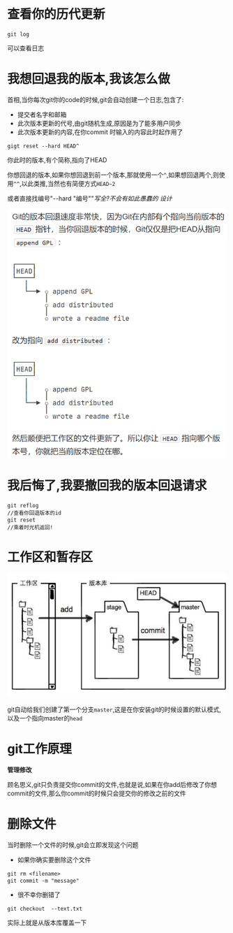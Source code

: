 # 查看你的历代更新

```git
git log
```

可以查看日志



# 我想回退我的版本,我该怎么做

首相,当你每次git你的code的时候,git会自动创建一个日志,包含了:

* 提交者名字和邮箱
* 此次版本更新的代号,由git随机生成,原因是为了能多用户同步
* 此次版本更新的内容,在你commit 时输入的内容此时起作用了



```git
gigt reset --hard HEAD^
```

你此时的版本,有个简称,指向了HEAD

你想回退的版本,如果你想回退到前一个版本,那就使用一个`^`,如果想回退两个,则使用`^^`,以此类推,当然也有简便方式`HEAD~2`

或者直接找编号"--hard "编号""*写全?不会有如此愚蠢的 设计*

![image-20231010091941871](./img/image-20231010091941871.png)

# 我后悔了,我要撤回我的版本回退请求

```git
git reflog
//查看你回退版本的id
git reset
//乘着时光机返回!
```



# 工作区和暂存区

![image-20231010092856987](./img/image-20231010092856987.png)

git自动给我们创建了第一个分支`master`,这是在你安装git的时候设置的默认模式,以及一个指向master的`head`



# git工作原理

**管理修改**

顾名思义,git只负责提交你commit的文件,也就是说,如果在你add后修改了你想commit的文件,那么你commit的时候只会提交你的修改之前的文件



# 删除文件

当时删除一个文件的时候,git会立即发现这个问题

* 如果你确实要删除这个文件

```git
git rm <filename>
git commit -m "message"
```



* 很不幸你删错了

```git
git checkout  --text.txt
```

实际上就是从版本库覆盖一下



